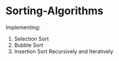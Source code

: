# Sorting-Algorithms
Implementing:
1) Selection Sort
2) Bubble Sort
3) Insertion Sort
Recursively and Iteratively
